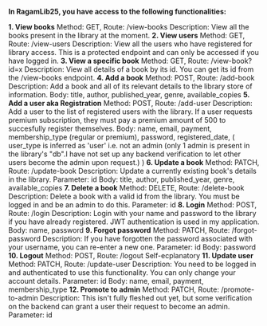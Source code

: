 **In RagamLib25, you have access to the following functionalities:**

**1. View books**
   Method: GET, Route: /view-books
   Description: View all the books present in the library at the moment.
**2. View users**
   Method: GET, Route: /view-users
   Description: View all the users who have registered for library access. This is a protected endpoint and can only be accessed if you have logged in.
**3. View a specific book**
   Method: GET, Route: /view-book?id=x
   Description: View all details of a book by its id. You can get its id from the /view-books endpoint.
**4. Add a book**
   Method: POST, Route: /add-book
   Description: Add a book and all of its relevant details to the library store of information.
   Body: title, author, published_year, genre, available_copies
**5. Add a user aka Registration**
   Method: POST, Route: /add-user
   Description: Add a user to the list of registered users with the library. If a user requests premium subscription, they must pay a premium amount of 500 to succesfully register themselves.
   Body: name, email, payment, membership_type (regular or premium), password, registered_date, ( user_type is inferred as 'user' i.e. not an admin (only 1 admin is present in the library's "db".I have not set up any backend verification to let other users become the admin upon request.) )
**6. Update a book**
    Method: PATCH, Route: /update-book
    Description: Update a currently existing book's details in the library. 
    Parameter: id
    Body: title, author, published_year, genre, available_copies
**7. Delete a book**
    Method: DELETE, Route: /delete-book
    Description: Delete a book with a valid id from the library. You must be logged in and be an admin to do this.
    Parameter: id
**8. Login**
    Method: POST, Route: /login
    Description: Login with your name and password to the library if you have already registered. JWT authentication is used in my application.
    Body: name, password
**9. Forgot password**
    Method: PATCH, Route: /forgot-password
    Description: If you have forgotten the password associated with your username, you can re-enter a new one.
    Parameter: id
    Body: password
**10. Logout**
    Method: POST, Route: /logout
    Self-ecplanatory
**11. Update user**
    Method: PATCH, Route: /update-user
    Description: You need to be logged in and authenticated to use this functionality. You can only change your account details.
    Parameter: id
    Body: name, email, payment, membership_type
**12. Promote to admin**
    Method: PATCH, Route: /promote-to-admin
    Description: This isn't fully fleshed out yet, but some verification on the backend can grant a user their request to become an admin.
    Parameter: id

